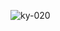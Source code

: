 ![ky-020](https://github.com/GgeraA/Links_AIOT/assets/142055522/ff20d945-0d71-43c8-af86-881ef9ce4354)
